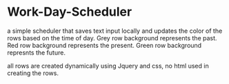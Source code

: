 # Work-Day-Scheduler
a simple scheduler that saves text input locally and updates the color of the rows based on the time of day.
Grey row background represents the past.
Red row background represents the present.
Green row background represnts the future.

all rows are created dynamically using Jquery and css, no html used in creating the rows.